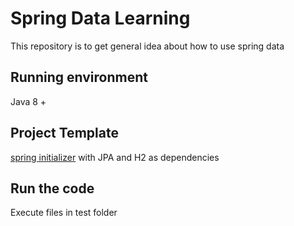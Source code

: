 # Spring Data Learning

This repository is to get general idea about how to use spring data

## Running environment
Java 8 +

## Project Template
[spring initializer](https://start.spring.io/)
with JPA and H2 as dependencies

## Run the code
Execute files in test folder